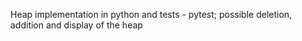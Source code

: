 Heap implementation in python and tests - pytest; possible deletion, addition and display of the heap
